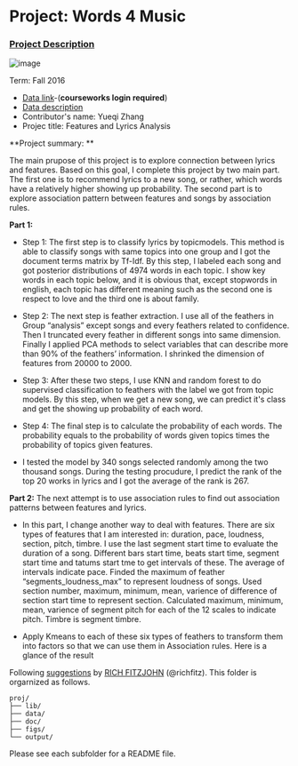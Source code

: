 # Project: Words 4 Music

### [Project Description](doc/Project4_desc.md)

![image](http://danverspublicschools.org/holten-richmond/wp-content/uploads/sites/6/2014/01/music-dandelion.jpg)

Term: Fall 2016

+ [Data link](https://courseworks2.columbia.edu/courses/11849/files/folder/Project_Files?preview=763391)-(**courseworks login required**)
+ [Data description](doc/readme.html)
+ Contributor's name: Yueqi Zhang
+ Projec title: Features and Lyrics Analysis

**Project summary: **

The main prupose of this project is to explore connection between lyrics and features. Based on this goal, I complete this project by two main part. The first one is to recommend lyrics to a new song, or rather, which words have a relatively higher showing up probability. The second part is to explore association pattern between features and songs by association rules. 

**Part 1:**

+ Step 1: The first step is to classify lyrics by topicmodels. This method is able to classify songs with same topics into one group and I got the document terms matrix by Tf-Idf. By this step, I labeled each song and got posterior distributions of 4974 words in each topic. I show key words in each topic below, and it is obvious that, except stopwords in english, each topic has different meaning such as the second one is respect to love and the third one is about family. 

+ Step 2: The next step is feather extraction. I use all of the feathers in Group “analysis” except songs and every feathers related to confidence. Then I truncated every feather in different songs into same dimension. Finally I applied PCA methods to select variables that can describe more than 90% of the feathers’ information. I shrinked the dimension of features from 20000 to 2000.

+ Step 3: After these two steps, I use KNN and random forest to do supervised classification to feathers with the label we got from topic models. By this step, when we get a new song, we can predict it's class and get the showing up probability of each word. 

+ Step 4: The final step is to calculate the probability of each words. The probability equals to the probability of words given topics times the probability of topics given features. 

+ I tested the model by 340 songs selected randomly among the two thousand songs. During the testing procudure, I predict the rank of the top 20 works in lyrics and I got the average of the rank is 267.

**Part 2:**
The next attempt is to use association rules to find out association patterns between features and lyrics. 

+ In this part, I change another way to deal with features. There are six types of features that I am interested in: duration, pace, loudness, section, pitch, timbre. I use the last segment start time to evaluate the duration of a song. Different bars start time, beats start time, segment start time and tatums start tme to get intervals of these. The average of intervals indicate pace. Finded the maximum of feather “segments_loudness_max” to represent loudness of songs. Used section number, maximum, minimum, mean, varience of difference of section start time to represent section. Calculated maximum, minimum, mean, varience of segment pitch for each of the 12 scales to indicate pitch. Timbre is segment timbre. 

+ Apply Kmeans to each of these six types of feathers to transform them into factors so that we can use them in Association rules. Here is a glance of the result


	
Following [suggestions](http://nicercode.github.io/blog/2013-04-05-projects/) by [RICH FITZJOHN](http://nicercode.github.io/about/#Team) (@richfitz). This folder is orgarnized as follows.

```
proj/
├── lib/
├── data/
├── doc/
├── figs/
└── output/
```

Please see each subfolder for a README file.
